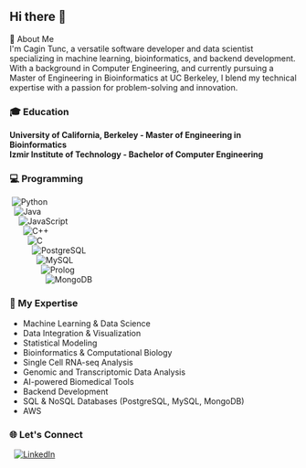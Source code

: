 ## Hi there 👋

👋 About Me <br>
I'm Cagin Tunc, a versatile software developer and data scientist specializing in machine learning, bioinformatics, and backend development. With a background in Computer Engineering, and currently pursuing a Master of Engineering in Bioinformatics at UC Berkeley, I blend my technical expertise with a passion for problem-solving and innovation. <br>

### 🎓 Education <br>
**University of California, Berkeley - Master of Engineering in Bioinformatics** <br>
**Izmir Institute of Technology - Bachelor of Computer Engineering**  <br>

### 💻 Programming <br>
&nbsp;![Python](https://img.shields.io/badge/-Python-3776AB?logo=python&logoColor=white)  
&nbsp;&nbsp;![Java](https://img.shields.io/badge/-Java-007396?logo=java&logoColor=white)  
&nbsp;&nbsp;&nbsp;&nbsp;![JavaScript](https://img.shields.io/badge/-JavaScript-F7DF1E?logo=javascript&logoColor=black)  
&nbsp;&nbsp;&nbsp;&nbsp;&nbsp;&nbsp;![C++](https://img.shields.io/badge/-C++-00599C?logo=c%2B%2B&logoColor=white)  
&nbsp;&nbsp;&nbsp;&nbsp;&nbsp;&nbsp;&nbsp;&nbsp;![C](https://img.shields.io/badge/-C-A8B9CC?logo=c&logoColor=white)  
&nbsp;&nbsp;&nbsp;&nbsp;&nbsp;&nbsp;&nbsp;&nbsp;&nbsp;&nbsp;![PostgreSQL](https://img.shields.io/badge/-PostgreSQL-336791?logo=postgresql&logoColor=white)  
&nbsp;&nbsp;&nbsp;&nbsp;&nbsp;&nbsp;&nbsp;&nbsp;&nbsp;&nbsp;&nbsp;&nbsp;![MySQL](https://img.shields.io/badge/-MySQL-4479A1?logo=mysql&logoColor=white)  
&nbsp;&nbsp;&nbsp;&nbsp;&nbsp;&nbsp;&nbsp;&nbsp;&nbsp;&nbsp;&nbsp;&nbsp;&nbsp;&nbsp;![Prolog](https://img.shields.io/badge/-Prolog-E61B23?logo=prolog&logoColor=white)  
&nbsp;&nbsp;&nbsp;&nbsp;&nbsp;&nbsp;&nbsp;&nbsp;&nbsp;&nbsp;&nbsp;&nbsp;&nbsp;&nbsp;&nbsp;&nbsp;![MongoDB](https://img.shields.io/badge/-MongoDB-47A248?logo=mongodb&logoColor=white)  


### 🚀 My Expertise <br>
*  Machine Learning & Data Science<br>
*  Data Integration & Visualization <br>
*  Statistical Modeling <br>
*  Bioinformatics & Computational Biology <br>
*  Single Cell RNA-seq Analysis <br>
*  Genomic and Transcriptomic Data Analysis <br>
*  AI-powered Biomedical Tools <br>
*  Backend Development <br>
*  SQL & NoSQL Databases (PostgreSQL, MySQL, MongoDB) <br>
*  AWS  <br>


### 🌐 Let's Connect <br>

&nbsp; [![LinkedIn](https://img.shields.io/badge/LinkedIn-0077B5?style=for-the-badge&logo=linkedin&logoColor=white)](https://www.linkedin.com/in/cagin-tunc-computer-scientist/)



